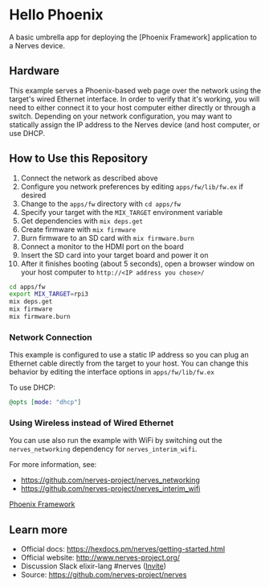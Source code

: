 # Hello Phoenix

A basic umbrella app for deploying the [Phoenix Framework] application to a Nerves device.

## Hardware

This example serves a Phoenix-based web page over the network using the target's wired Ethernet interface.
In order to verify that it's working, you will need to either connect it to your host computer either directly or through a switch.
Depending on your network configuration, you may want to statically assign the IP address to the Nerves device (and host computer, or use DHCP.

## How to Use this Repository

1. Connect the network as described above
2. Configure you network preferences by editing `apps/fw/lib/fw.ex` if desired
3. Change to the `apps/fw` directory with `cd apps/fw`
4. Specify your target with the `MIX_TARGET` environment variable
5. Get dependencies with `mix deps.get`
6. Create firmware with `mix firmware`
7. Burn firmware to an SD card with `mix firmware.burn`
8. Connect a monitor to the HDMI port on the board
9. Insert the SD card into your target board and power it on
10. After it finishes booting (about 5 seconds), open a browser window on your host computer to `http://<IP address you chose>/`

``` bash
cd apps/fw
export MIX_TARGET=rpi3
mix deps.get
mix firmware
mix firmware.burn
```

### Network Connection

This example is configured to use a static IP address so you can plug an Ethernet cable
directly from the target to your host. You can change this behavior by editing the interface
options in `apps/fw/lib/fw.ex`

To use DHCP:

```elixir
@opts [mode: "dhcp"]
```

### Using Wireless instead of Wired Ethernet

You can use also run the example with WiFi by switching out the `nerves_networking` dependency
for `nerves_interim_wifi`.

For more information, see:

* https://github.com/nerves-project/nerves_networking
* https://github.com/nerves-project/nerves_interim_wifi

[Phoenix Framework](http://www.phoenixframework.org/)

## Learn more

  * Official docs: https://hexdocs.pm/nerves/getting-started.html
  * Official website: http://www.nerves-project.org/
  * Discussion Slack elixir-lang #nerves ([Invite](https://elixir-slackin.herokuapp.com/))
  * Source: https://github.com/nerves-project/nerves

